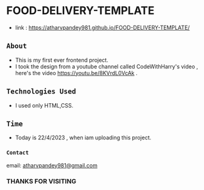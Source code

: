 # FOOD-DELIVERY-TEMPLATE
* link : <https://atharvpandey981.github.io/FOOD-DELIVERY-TEMPLATE/>
## `About`
* This is my first ever frontend project.
* I took the design from a youtube channel called CodeWithHarry's video , here's the video <https://youtu.be/8KVrdL0VcAk> .
## `Technologies Used`
* I used only HTML,CSS.
## `Time`
* Today is 22/4/2023 , when iam uploading this project.
### `Contact`
email: <atharvpandey981@gmail.com>
### THANKS FOR VISITING
